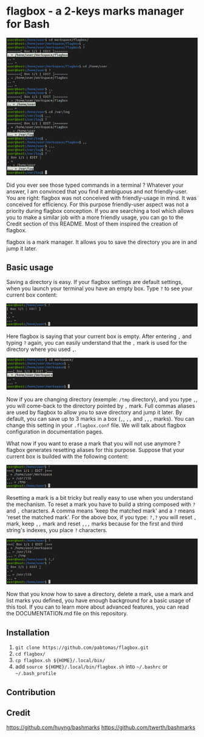 # flagbox - a 2-keys marks manager for Bash

<img src="/media/weirdcommands.png">

Did you ever see those typed commands in a terminal ? Whatever your answer, I
am convinced that you find it ambiguous and not friendly-user. You are right:
flagbox was not conceived with friendly-usage in mind. It was conceived for
efficiency. For this purpose friendly-user aspect was not a priority during
flagbox conception. If you are searching a tool which allows you to make a
similar job with a more friendly usage, you can go to the Credit section of
this README. Most of them inspired the creation of flagbox.

flagbox is a mark manager. It allows you to save the directory you are in and
jump it later.

## Basic usage

Saving a directory is easy. If your flagbox settings are default settings, when
you launch your terminal you have an empty box. Type `?` to see your current
box content:

<img src="/media/chain1.png">

Here flagbox is saying that your current box is empty. After entering `,` and
typing `?` again, you can easily understand that the `,` mark is used for the
directory where you used `,`.

<img src="/media/chain0.png">

Now if you are changing directory (exemple: `/tmp` directory), and you type
`,`, you will come-back to the directory pointed by `,` mark. Full commas
aliases are used by flagbox to allow you to save directory and jump it later.
By default, you can save up to 3 marks in a box (`,`, `,,` and `,,,` marks).
You can change this setting in your `.flagbox.conf` file. We will talk about
flagbox configuration in documentation pages.

What now if you want to erase a mark that you will not use anymore ? flagbox
generates resetting aliases for this purpose. Suppose that your current box is
builded with the following content:

<img src="/media/fullfilledbox.png">

Resetting a mark is a bit tricky but really easy to use when you understand
the mechanism. To reset a mark you have to build a string composed with `?`
and `,` characters. A comma means 'keep the matched mark' and a `?` means
'reset the matched mark'. For the above box, if you type: `?,?` you will
reset `,` mark, keep `,,` mark and reset `,,,` marks because for the first and
third string's indexes, you place `?` characters.

<img src="/media/chain101.png">

Now that you know how to save a directory, delete a mark, use a mark and list
marks you defined, you have enough background for a basic usage of this tool.
If you can to learn more about advanced features, you can read the
DOCUMENTATION.md file on this repository.

## Installation

1. `git clone https://github.com/pabtomas/flagbox.git`
2. `cd flagbox/`
3. `cp flagbox.sh ${HOME}/.local/bin/`
4. add `source ${HOME}/.local/bin/flagbox.sh` into `~/.bashrc` or `~/.bash_profile`

## Contribution

## Credit

https://github.com/huyng/bashmarks
https://github.com/twerth/bashmarks
